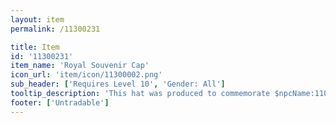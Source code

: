 ```yaml
---
layout: item
permalink: /11300231

title: Item
id: '11300231'
item_name: 'Royal Souvenir Cap'
icon_url: 'item/icon/11300002.png'
sub_header: ['Requires Level 10', 'Gender: All']
tooltip_description: 'This hat was produced to commemorate $npcName:11000075$''s speech, but the speech was canceled. This hat is now being distributed for free to the disappointed audience.'
footer: ['Untradable']
---
```

